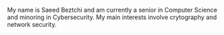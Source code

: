 My name is Saeed Beztchi and am currently a senior in Computer Science and minoring in Cybersecurity. My main interests involve crytography and network security.

